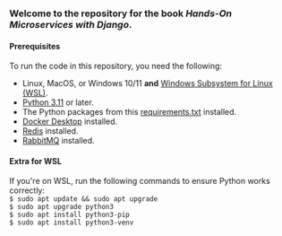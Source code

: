 ### Welcome to the repository for the book *Hands-On Microservices with Django*.

#### Prerequisites
To run the code in this repository, you need the following:
- Linux, MacOS, or Windows 10/11 **and** [Windows Subsystem for Linux (WSL)](https://learn.microsoft.com/en-us/windows/wsl/install).
- [Python 3.11](https://www.python.org/downloads/) or later.
- The Python packages from this [requirements.txt](https://github.com/PacktPublishing/Hands-on-Microservices-with-Django/blob/main/ch8/subscription_celery/requirements.txt) installed.
- [Docker Desktop](https://www.docker.com/products/docker-desktop/) installed.
- [Redis](https://redis.io/docs/install/install-stack/docker/) installed.
- [RabbitMQ](https://www.rabbitmq.com/docs/download) installed.

#### Extra for WSL
If you're on WSL, run the following commands to ensure Python works correctly:  
`$ sudo apt update && sudo apt upgrade`  
`$ sudo apt upgrade python3`  
`$ sudo apt install python3-pip`  
`$ sudo apt install python3-venv`  
